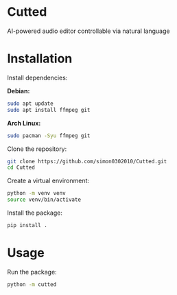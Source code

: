 # Cutted
AI-powered audio editor controllable via natural language

# Installation

Install dependencies:

**Debian:**
```bash
sudo apt update
sudo apt install ffmpeg git
```

**Arch Linux:**
```bash
sudo pacman -Syu ffmpeg git
```

Clone the repository:

```bash
git clone https://github.com/simon0302010/Cutted.git
cd Cutted
```

Create a virtual environment:

```bash
python -m venv venv
source venv/bin/activate
```

Install the package:

```bash
pip install .
```

# Usage

Run the package:

```bash
python -m cutted